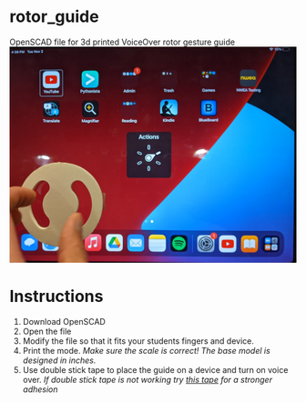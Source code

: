 # rotor_guide
OpenSCAD file for 3d printed VoiceOver rotor gesture guide
![Image of rotor guide.](guide.jpg)

# Instructions
1. Download OpenSCAD
2. Open the file
3. Modify the file so that it fits your students fingers and device.
4. Print the mode. *Make sure the scale is correct! The base model is designed in inches.*
5. Use double stick tape to place the guide on a device and turn on voice over. *If double stick tape is not working try [this tape](https://www.amazon.com/Double-Sided-Mounting-Tape-Removable/dp/B094HP3G5M/ref=pd_lpo_2?pd_rd_i=B094HP3G5M&psc=1) for a stronger adhesion*

